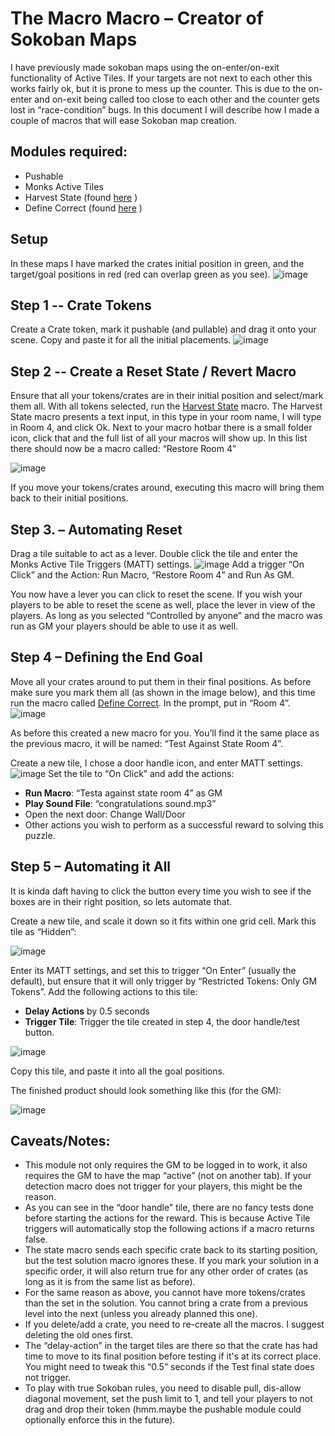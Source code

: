 # The Macro Macro – Creator of Sokoban Maps

I have previously made sokoban maps using the on-enter/on-exit functionality of Active Tiles. If your targets are not next to each other this works fairly ok, but it is prone to mess up the counter. This is due to the on-enter and on-exit being called too close to each other and the counter gets lost in “race-condition” bugs. In this document I will describe how I made a couple of macros that will ease Sokoban map creation.

## Modules required:
 * Pushable
 * Monks Active Tiles
 * Harvest State (found [here](Harvest%20State.md) )
 * Define Correct (found [here](Define%20Correct.md) )

## Setup
In these maps I have marked the crates initial position in green, and the target/goal positions in red (red can overlap green as you see).
![image](https://user-images.githubusercontent.com/8543541/167253477-59251e67-fd10-4aa5-af10-97cf3798d9d0.png)

## Step 1 -- Crate Tokens

Create a Crate token, mark it pushable (and pullable) and drag it onto your scene. Copy and paste it for all the initial placements.
![image](https://user-images.githubusercontent.com/8543541/167253693-4e4c3c80-d025-41fd-9c5d-006997945708.png)

## Step 2 -- Create a Reset State / Revert Macro
Ensure that all your tokens/crates are in their initial position and select/mark them all. With all tokens selected, run the [Harvest State](Harvest%20State.md)  macro. The Harvest State macro presents a text input, in this type in your room name, I will type in Room 4, and click Ok.
Next to your macro hotbar there is a small folder icon, click that and the full list of all your macros will show up. In this list there should now be a macro called: “Restore Room 4”

![image](https://user-images.githubusercontent.com/8543541/167254157-fa6ee31e-bef2-4016-93e3-c72633fe387b.png)

If you move your tokens/crates around, executing this macro will bring them back to their initial positions.

## Step 3. – Automating Reset
Drag a tile suitable to act as a lever. Double click the tile and enter the Monks Active Tile Triggers (MATT) settings.
![image](https://user-images.githubusercontent.com/8543541/167254459-0bff6d20-fa58-4304-83a3-a7b0f26be39d.png)
Add a trigger “On Click” and the Action: Run Macro, “Restore Room 4” and Run As GM.

You now have a lever you can click to reset the scene. If you wish your players to be able to reset the scene as well, place the lever in view of the players. As long as you selected “Controlled by anyone” and the macro was run as GM your players should be able to use it as well.

## Step 4 – Defining the End Goal
Move all your crates around to put them in their final positions. As before make sure you mark them all (as shown in the image below), and this time run the macro called [Define Correct](Define%20Correct.md). In the prompt, put in “Room 4”.
![image](https://user-images.githubusercontent.com/8543541/167254991-53d6bed8-8047-4e7b-ab20-60aedc910e9a.png)

As before this created a new macro for you. You’ll find it the same place as the previous macro, it will be named: “Test Against State Room 4”. 

Create a new tile, I chose a door handle icon, and enter MATT settings. 
![image](https://user-images.githubusercontent.com/8543541/167255181-57f49220-3d78-401d-9ae7-b61edb6d290d.png)
Set the tile to “On Click” and add the actions:
* **Run Macro**: “Testa against state room 4” as GM
* **Play Sound File**: “congratulations sound.mp3”
* Open the next door: Change Wall/Door
* Other actions you wish to perform as a successful reward to solving this puzzle.


## Step 5 – Automating it All
It is kinda daft having to click the button every time you wish to see if the boxes are in their right position, so lets automate that.

Create a new tile, and scale it down so it fits within one grid cell. Mark this tile as “Hidden”:

![image](https://user-images.githubusercontent.com/8543541/167255525-31af9eb7-92d6-4392-8fd3-fa40b21b1e85.png)

Enter its MATT settings, and set this to trigger “On Enter” (usually the default), but ensure that it will only trigger by “Restricted Tokens: Only GM Tokens”.
Add the following actions to this tile:
 * **Delay Actions** by 0.5 seconds
 * **Trigger Tile**: Trigger the tile created in step 4, the door handle/test button.

![image](https://user-images.githubusercontent.com/8543541/167255747-3e859023-536e-4df6-8122-9e4dc1834aeb.png)

Copy this tile, and paste it into all the goal positions. 

The finished product should look something like this (for the GM):

![image](https://user-images.githubusercontent.com/8543541/167255860-55e2c0e6-4589-4026-8ae1-f74405636dd0.png)



## Caveats/Notes:
* This module not only requires the GM to be logged in to work, it also requires the GM to have the map “active” (not on another tab). If your detection macro does not trigger for your players, this might be the reason.
* As you can see in the “door handle” tile, there are no fancy tests done before starting the actions for the reward. This is because Active Tile triggers will automatically stop the following actions if a macro returns false.
* The state macro sends each specific crate back to its starting position, but the test solution macro ignores these. If you mark your solution in a specific order, it will also return true for any other order of crates (as long as it is from the same list as before).
* For the same reason as above, you cannot have more tokens/crates than the set in the solution. You cannot bring a crate from a previous level into the next (unless you already planned this one).
* If you delete/add a crate, you need to re-create all the macros. I suggest deleting the old ones first.
* The “delay-action” in the target tiles are there so that the crate has had time to move to its final position before testing if it's at its correct place. You might need to tweak this “0.5” seconds if the Test final state does not trigger.
* To play with true Sokoban rules, you need to disable pull, dis-allow diagonal movement, set the push limit to 1, and tell your players to not drag and drop their token (hmm.maybe the pushable module could optionally enforce this in the future).


